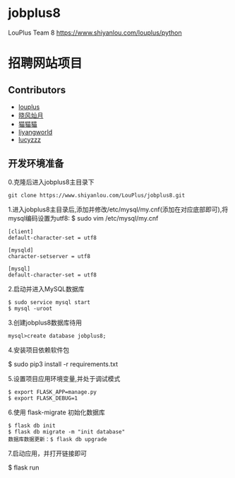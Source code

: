 # jobplus8
LouPlus Team 8 https://www.shiyanlou.com/louplus/python

# 招聘网站项目

## Contributors

* [louplus](https://github.com/louplus)
* [晓风灿月](https://github.com/chencancool)
* [猫猫猫](https://github.com/44cat)
* [liyangworld](https://github.com/liyangworld)
* [lucyzzz](https://github.com/lucyzzz)

## 开发环境准备
0.克隆后进入jobplus8主目录下
```
git clone https://www.shiyanlou.com/LouPlus/jobplus8.git
```

1.进入jobplus8主目录后,添加并修改/etc/mysql/my.cnf(添加在对应底部即可),将mysql编码设置为utf8:
$ sudo vim /etc/mysql/my.cnf
```
[client]
default-character-set = utf8

[mysqld]
character-setserver = utf8

[mysql]
default-character-set = utf8
```
2.启动并进入MySQL数据库
```
$ sudo service mysql start
$ mysql -uroot
```
3.创建jobplus8数据库待用
```
mysql>create database jobplus8;
```
4.安装项目依赖软件包

$ sudo pip3 install -r requirements.txt

5.设置项目应用环境变量,并处于调试模式
```
$ export FLASK_APP=manage.py
$ export FLASK_DEBUG=1
```
6.使用 flask-migrate 初始化数据库
```
$ flask db init
$ flask db migrate -m "init database"
数据库数据更新：$ flask db upgrade
```
7.启动应用，并打开链接即可

$ flask run
